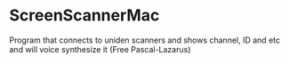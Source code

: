 # ScreenScannerMac
Program that connects to uniden scanners and shows channel, ID and etc and will voice synthesize it (Free Pascal-Lazarus)
